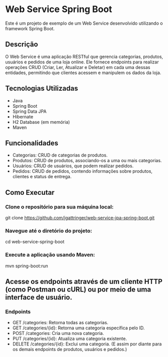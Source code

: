 # Web Service Spring Boot
Este é um projeto de exemplo de um Web Service desenvolvido utilizando o framework Spring Boot.

## Descrição
O Web Service é uma aplicação RESTful que gerencia categorias, produtos, usuários e pedidos de uma loja online. Ele fornece endpoints para realizar operações CRUD (Criar, Ler, Atualizar e Deletar) em cada uma dessas entidades, permitindo que clientes acessem e manipulem os dados da loja.

## Tecnologias Utilizadas
- Java
- Spring Boot
- Spring Data JPA
- Hibernate
- H2 Database (em memória)
- Maven

## Funcionalidades
- Categorias: CRUD de categorias de produtos.
- Produtos: CRUD de produtos, associando-os a uma ou mais categorias.
- Usuários: CRUD de usuários, que podem realizar pedidos.
- Pedidos: CRUD de pedidos, contendo informações sobre produtos, clientes e status de entrega.

## Como Executar

### Clone o repositório para sua máquina local:
git clone https://github.com/jgattringer/web-service-jpa-spring-boot.git

### Navegue até o diretório do projeto:
cd web-service-spring-boot

### Execute a aplicação usando Maven:
mvn spring-boot:run

## Acesse os endpoints através de um cliente HTTP (como Postman ou cURL) ou por meio de uma interface de usuário.

### Endpoints
- GET /categories: Retorna todas as categorias.
- GET /categories/{id}: Retorna uma categoria específica pelo ID.
- POST /categories: Cria uma nova categoria.
- PUT /categories/{id}: Atualiza uma categoria existente.
- DELETE /categories/{id}: Exclui uma categoria.
(E assim por diante para os demais endpoints de produtos, usuários e pedidos.)